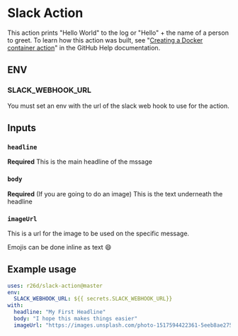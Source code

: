 # Slack Action

This action prints "Hello World" to the log or "Hello" + the name of a person to greet. To learn how this action was built, see "[Creating a Docker container action](https://help.github.com/en/articles/creating-a-docker-container-action)" in the GitHub Help documentation.

## ENV

### SLACK_WEBHOOK_URL

You must set an env with the url of the slack web hook to use for the action.

## Inputs

### `headline`

**Required** This is the main headline of the mssage 
### `body`

**Required** (If you are going to do an image) This is the text underneath the headline
### `imageUrl`
This is a url for the image to be used on the specific message. 

Emojis can be done inline as text  :smile:

## Example usage

```yaml
uses: r26d/slack-action@master
env:
  SLACK_WEBHOOK_URL: ${{ secrets.SLACK_WEBHOOK_URL}}
with:
  headline: "My First Headline"
  body: "I hope this makes things easier"
  imageUrl: "https://images.unsplash.com/photo-1517594422361-5eeb8ae275a9?ixlib=rb-1.2.1&auto=format&fit=crop&w=700&q=60"

```
